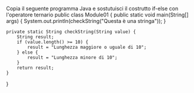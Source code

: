 Copia il seguente programma Java e sostutuisci il costrutto if-else con l'operatore ternario
public class Module01 {
public static void main(String[] args) {
System.out.println(checkString("Questa è una stringa"));
}

    private static String checkString(String value) {
        String result;
        if (value.length() >= 10) {
            result = "Lunghezza maggiore o uguale di 10";
        } else {
            result = "Lunghezza minore di 10";
        } 
        return result;
    }
}
